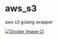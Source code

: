 # aws_s3
aws s3 golang wrapper

[![Docker Image CI](https://github.com/harou24/aws_s3/actions/workflows/docker-image.yml/badge.svg)](https://github.com/harou24/aws_s3/actions/workflows/docker-image.yml)
